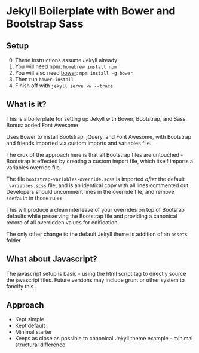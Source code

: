 # Jekyll Boilerplate with Bower and Bootstrap Sass


## Setup

0. These instructions assume Jekyll already
1. You will need [npm](https://npmjs.org/): `homebrew install npm`
2. You will also need [bower](http://bower.io/): `npm install -g bower`
3. Then run `bower install`
4. Finish off with `jekyll serve -w --trace`



## What is it?

This is a boilerplate for setting up Jekyll with Bower, Bootstrap, and Sass. Bonus: added Font Awesome

Uses Bower to install Bootstrap, jQuery, and Font Awesome, with Bootstrap and friends imported via custom imports and variables file.

The crux of the approach here is that all Bootstrap files are untouched - Bootstrap is effected by creating a custom import file, which itself imports a variables override file.

The file `bootstrap-variables-override.scss` is imported _after_ the default `_variables.scss` file, and is an identical copy with all lines commented out.
Developers should uncomment lines in the override file, and remove `!default` in those rules.

This will produce a clean interleave of your overrides on top of Bootsrap defaults while preserving the Bootstrap file and providing a canonical record of all overridden values for edification.

The only other change to the default Jekyll theme is addition of an `assets` folder



## What about Javascript?

The javascript setup is basic - using the html script tag to directly source the javascript files. Future versions may include grunt or other system to fancify this.



## Approach

- Kept simple
- Kept default
- Minimal starter
- Keeps as close as possible to canonical Jekyll theme example - minimal structural difference
